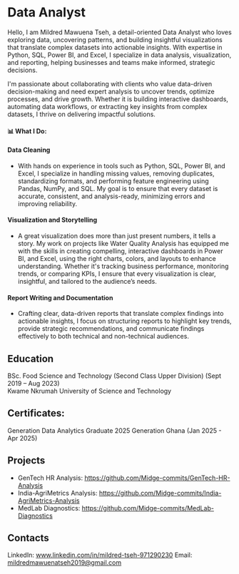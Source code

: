 # Data Analyst
Hello, I am Mildred Mawuena Tseh, a detail-oriented Data Analyst who loves exploring data, uncovering patterns, and building insightful visualizations that translate complex datasets into actionable insights. With expertise in Python, SQL, Power BI, and Excel, I specialize in data analysis, visualization, and reporting, helping businesses and teams make informed, strategic decisions.

I'm passionate about collaborating with clients who value data-driven decision-making and need expert analysis to uncover trends, optimize processes, and drive growth. Whether it is building interactive dashboards, automating data workflows, or extracting key insights from complex datasets, I thrive on delivering impactful solutions.

#### 📊 What I Do:

#### Data Cleaning
- With hands on experience in tools such as Python, SQL, Power BI, and Excel, I specialize in handling missing values, removing duplicates, standardizing formats, and performing feature engineering using Pandas, NumPy, and SQL. My goal is to ensure that every dataset is accurate, consistent, and analysis-ready, minimizing errors and improving reliability.

#### Visualization and Storytelling
- A great visualization does more than just present numbers, it tells a story. My work on projects like Water Quality Analysis has equipped me with the skills in creating compelling, interactive dashboards in Power BI, and Excel, using the right charts, colors, and layouts to enhance understanding. Whether it's tracking business performance, monitoring trends, or comparing KPIs, I ensure that every visualization is clear, insightful, and tailored to the audience’s needs.

#### Report Writing and Documentation
- Crafting clear, data-driven reports that translate complex findings into actionable insights, I focus on structuring reports to highlight key trends, provide strategic recommendations, and communicate findings effectively to both technical and non-technical audiences.

## Education
BSc. Food Science and Technology (Second Class Upper Division) (Sept 2019 – Aug 2023)  
Kwame Nkrumah University of Science and Technology 

## Certificates: 
Generation Data Analytics Graduate 2025 
Generation Ghana (Jan 2025 - Apr 2025)

## Projects
- GenTech HR Analysis: https://github.com/Midge-commits/GenTech-HR-Analysis
- India-AgriMetrics Analysis: https://github.com/Midge-commits/India-AgriMetrics-Analysis
- MedLab Diagnostics: https://github.com/Midge-commits/MedLab-Diagnostics

## Contacts
LinkedIn: www.linkedin.com/in/mildred-tseh-971290230
Email: mildredmawuenatseh2019@gmail.com
